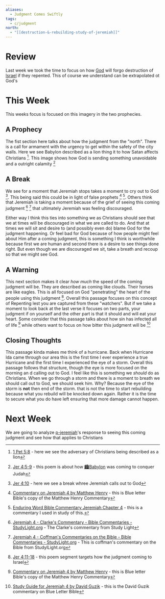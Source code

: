 ```yaml
---
aliases:
  - Judgment Comes Swiftly
tags:
  - c/judgment
north:
  - "[[destruction-&-rebuilding-study-of-jeremiah]]"
---
```

# Review
Last week we took the time to focus on how [God](God.md) will forgo destruction of [Israel](../p-nation-of-israel.md) if they repented. This of course we understand can be extrapolated ot God's 
# This Week
[^b1]: [Jer 4:5-9](Jer%204.md) - this poem is about how [🏙️Babylon](%F0%9F%8F%99%EF%B8%8FBabylon.md) was coming to conquer Judah
[^b2]: [Jer 4:11-18](Jer%204.md) - this poem segment targets how the judgment coming to Israel 
[^sutdy-light]: [Jeremiah 4 - Coffman's Commentaries on the Bible - Bible Commentaries - StudyLight.org](https://www.studylight.org/commentaries/eng/bcc/jeremiah-4.html) - This is coffman's commentary on the Bible from StudylLight.org
[^enduring-word]: [Enduring Word Bible Commentary Jeremiah Chapter 4](https://enduringword.com/bible-commentary/jeremiah-4/) - this is a commentary I used in study of this.
[^blue-letter-bible]: [Commentary on Jeremiah 4 by Matthew Henry](https://www.blueletterbible.org/Comm/mhc/Jer/Jer_004.cfm) - this is Blue letter Bible's copy of the Matthew Henry Commentary
[^study-light-1]: [Jeremiah 4 - Clarke's Commentary - Bible Commentaries - StudyLight.org](https://www.studylight.org/commentaries/eng/acc/jeremiah-4.html) - The Clarke's commentary from Study Light
[^b3]: [1 Pet 5:8](1%20Pet%205.md) - here we see the adversary of Christians being described as a lion
[^b4]: [Jer 4:10](Jer%204.md) - here we see a break whree Jeremiah calls out to God
[^blue-letter-bible-1]: [Study Guide for Jeremiah 4 by David Guzik](https://www.blueletterbible.org/comm/guzik_david/study-guide/jeremiah/jeremiah-4.cfm) - this is the David Guzik commentary on Blue Letter Bible

This weeks focus is focused on this imagery in the two prophecies.
## A Prophecy
The fist section here talks about how the judgment from the "north".  There is a call for armament with the urgency to get within the safety of the city walls. Here we see Babylon described as a lion thing it to how Satan affects Christians [^b3]. This image shows how God is sending something unavoidable and a outright calamity [^b1]
## A Break
We see for a moment that Jeremiah stops takes a moment to cry out to God [^b4]. This being said this could be in light of false prophets [^blue-letter-bible] [^enduring-word]. Others think that Jeremiah is taking a moment because of the grief of seeing this coming judgment [^study-light-1] [^sutdy-light] that ultimately Jeremiah was feeling discouraged.

Either way I think this ties into something we as Christians should see that we at times will be discouraged in what we are called to do. And that at times we will sit and desire to (and possibly even do) blame God for the judgment happening. Or feel bad for God because of how people might feel about Him after a coming judgment, this is something I think is worthwhile because first we are human and second there is a desire to see things done right. But even though we are discouraged we sit, take a breath and recoup so that we might see God.
## A Warning
This next section makes it clear *how much* the speed of the coming judgment will be. They are described as coming like clouds. Their horses are like eagles. This is all focused on God "penetrating" the heart of the people using this judgment [^b2]. Overall this passage focuses on this concept of Repenting lest you are captured from these "watchers". But if we take a moment to look back at the last verse it focuses on two parts, your judgment if on yourself and the other part is that it should and will eat your heart. Some consider that this passage talks about how sin has infected all of life [^blue-letter-bible] while others want to focus on how bitter this judgment will be [^blue-letter-bible-1]

## Closing Thoughts
This passage kinda makes me think of a hurricane. Back when Hurricane Ida came through our area this is the first time I ever experience a true Hurricane and the first time I experienced the eye of a storm. Overall this passage follows that structure, though the eye is more focused on the morning an d calling out to God. I feel like this is something we *should* do as Christians. When we go through a storm and there is a moment to breath we should call out to God, we should seek him. Why? Because the eye of the storm is **not** then end of the storm. that is not the time to start rebuilding because what you rebuild will be knocked down again. Rather it is the time to secure what you do have left ensuring that more damage cannot happen.
# Next Week
We are going to analyze [p-jeremiah](../p-jeremiah.md)'s response to seeing this coming judgment and see how that applies to Christians 
